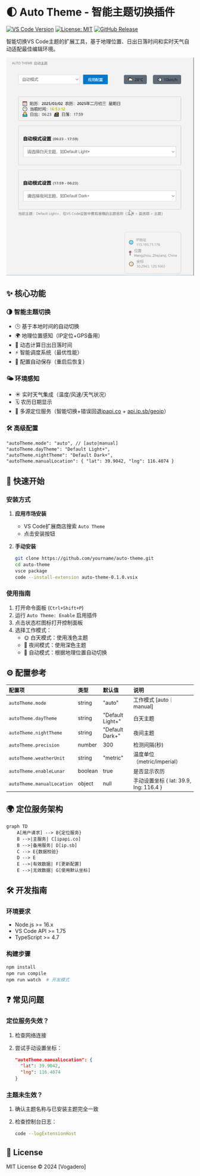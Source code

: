 # 🌓 Auto Theme - 智能主题切换插件

[![VS Code Version](https://img.shields.io/badge/VS%20Code-%3E%3D1.75.0-blue)](https://code.visualstudio.com/)
[![License: MIT](https://img.shields.io/badge/License-MIT-yellow.svg)](https://opensource.org/licenses/MIT)
[![GitHub Release](https://img.shields.io/github/v/release/yourname/auto-theme)](https://github.com/yourname/auto-theme/releases)

智能切换VS Code主题的扩展工具，基于地理位置、日出日落时间和实时天气自动适配最佳编辑环境。

![Demo Screenshot](images/01.gif)

## ✨ 核心功能

### 🌗 智能主题切换
- 🕒 基于本地时间的自动切换
- 🌍 地理位置感知（IP定位+GPS备用）
- 🌅 动态计算日出日落时间
- ⚡ 智能调度系统（最优性能）
- 🔄 配置自动保存（重启后恢复）

### 🌤️ 环境感知
- ☀️ 实时天气集成（温度/风速/天气状况）
- 🗓️ 农历日期显示
- 📍 多源定位服务（智能切换+错误回退[ipapi.co](https://ipapi.co/json/) + [api.ip.sb/geoip](https://api.ip.sb/geoip)）


### 🛠️ 高级配置
```jsonc
"autoTheme.mode": "auto", // [auto|manual]
"autoTheme.dayTheme": "Default Light+",
"autoTheme.nightTheme": "Default Dark+",
"autoTheme.manualLocation": { "lat": 39.9042, "lng": 116.4074 }
```

## 🚀 快速开始

### 安装方式

1. **应用市场安装**

   - VS Code扩展商店搜索 `Auto Theme`
   - 点击安装按钮

2. **手动安装**

   ```bash
   git clone https://github.com/yourname/auto-theme.git
   cd auto-theme
   vsce package
   code --install-extension auto-theme-0.1.0.vsix
   ```

### 使用指南

1. 打开命令面板 (`Ctrl+Shift+P`)
2. 运行 `Auto Theme: Enable` 启用插件
3. 点击状态栏图标打开控制面板
4. 选择工作模式：
   - 🌞 白天模式：使用浅色主题
   - 🌙 夜间模式：使用深色主题
   - 🤖 自动模式：根据地理位置自动切换

## ⚙️ 配置参考

| 配置项                  | 类型    | 默认值         | 说明                                    |
| :---------------------- | :------ | :------------- | :-------------------------------------- |
| `autoTheme.mode`        | string  | "auto"         | 工作模式 [auto｜manual]                 |
| `autoTheme.dayTheme`    | string  | "Default Light+" | 白天主题                                |
| `autoTheme.nightTheme`  | string  | "Default Dark+" | 夜间主题                                |
| `autoTheme.precision`   | number  | 300            | 检测间隔(秒)                            |
| `autoTheme.weatherUnit` | string  | "metric"       | 温度单位（metric/imperial）             |
| `autoTheme.enableLunar` | boolean | true           | 是否显示农历                            |
| `autoTheme.manualLocation` | object | null         | 手动设置坐标 { lat: 39.9, lng: 116.4 }  |

## 🌍 定位服务架构

```mermaid
graph TD
    A[用户请求] --> B{定位服务}
    B -->|主服务| C[ipapi.co]
    B -->|备用服务| D[ip.sb]
    C --> E{数据校验}
    D --> E
    E -->|有效数据| F[更新配置]
    E -->|无效数据| G[使用默认坐标]
```

## 🛠️ 开发指南

### 环境要求

- Node.js >= 16.x
- VS Code API >= 1.75
- TypeScript >= 4.7

### 构建步骤

```bash
npm install
npm run compile
npm run watch  # 开发模式
```

## ❓ 常见问题

### 定位服务失效？

1. 检查网络连接

2. 尝试手动设置坐标：

   ```json
   "autoTheme.manualLocation": {
     "lat": 39.9042,
     "lng": 116.4074
   }
   ```

### 主题未生效？

1. 确认主题名称与已安装主题完全一致

2. 检查控制台日志：

   ```bash
   code --logExtensionHost
   ```

## 📄 License

MIT License © 2024 [Vogadero]

